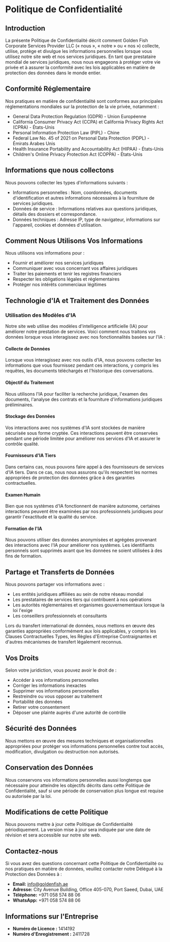# Politique de Confidentialité

## Introduction

La présente Politique de Confidentialité décrit comment Golden Fish Corporate Services Provider LLC (« nous », « notre » ou « nos ») collecte, utilise, protège et divulgue les informations personnelles lorsque vous utilisez notre site web et nos services juridiques. En tant que prestataire mondial de services juridiques, nous nous engageons à protéger votre vie privée et à assurer la conformité avec les lois applicables en matière de protection des données dans le monde entier.

## Conformité Réglementaire

Nos pratiques en matière de confidentialité sont conformes aux principales réglementations mondiales sur la protection de la vie privée, notamment :

- General Data Protection Regulation (GDPR) - Union Européenne
- California Consumer Privacy Act (CCPA) et California Privacy Rights Act (CPRA) - États-Unis
- Personal Information Protection Law (PIPL) - Chine
- Federal Law No. 45 of 2021 on Personal Data Protection (PDPL) - Émirats Arabes Unis
- Health Insurance Portability and Accountability Act (HIPAA) - États-Unis
- Children's Online Privacy Protection Act (COPPA) - États-Unis

## Informations que nous collectons

Nous pouvons collecter les types d'informations suivants :

- Informations personnelles : Nom, coordonnées, documents d'identification et autres informations nécessaires à la fourniture de services juridiques.
- Données de service : Informations relatives aux questions juridiques, détails des dossiers et correspondance.
- Données techniques : Adresse IP, type de navigateur, informations sur l'appareil, cookies et données d'utilisation.

## Comment Nous Utilisons Vos Informations

Nous utilisons vos informations pour :

- Fournir et améliorer nos services juridiques
- Communiquer avec vous concernant vos affaires juridiques
- Traiter les paiements et tenir les registres financiers
- Respecter les obligations légales et réglementaires
- Protéger nos intérêts commerciaux légitimes

## Technologie d'IA et Traitement des Données

### Utilisation des Modèles d'IA

Notre site web utilise des modèles d'intelligence artificielle (IA) pour améliorer notre prestation de services. Voici comment nous traitons vos données lorsque vous interagissez avec nos fonctionnalités basées sur l'IA :

#### Collecte de Données

Lorsque vous interagissez avec nos outils d'IA, nous pouvons collecter les informations que vous fournissez pendant ces interactions, y compris les requêtes, les documents téléchargés et l'historique des conversations.

#### Objectif du Traitement

Nous utilisons l'IA pour faciliter la recherche juridique, l'examen des documents, l'analyse des contrats et la fourniture d'informations juridiques préliminaires.

#### Stockage des Données

Vos interactions avec nos systèmes d'IA sont stockées de manière sécurisée sous forme cryptée. Ces interactions peuvent être conservées pendant une période limitée pour améliorer nos services d'IA et assurer le contrôle qualité.

#### Fournisseurs d'IA Tiers

Dans certains cas, nous pouvons faire appel à des fournisseurs de services d'IA tiers. Dans ce cas, nous nous assurons qu'ils respectent les normes appropriées de protection des données grâce à des garanties contractuelles.

#### Examen Humain

Bien que nos systèmes d'IA fonctionnent de manière autonome, certaines interactions peuvent être examinées par nos professionnels juridiques pour garantir l'exactitude et la qualité du service.

#### Formation de l'IA

Nous pouvons utiliser des données anonymisées et agrégées provenant des interactions avec l'IA pour améliorer nos systèmes. Les identifiants personnels sont supprimés avant que les données ne soient utilisées à des fins de formation.

## Partage et Transferts de Données

Nous pouvons partager vos informations avec :

- Les entités juridiques affiliées au sein de notre réseau mondial
- Les prestataires de services tiers qui contribuent à nos opérations
- Les autorités réglementaires et organismes gouvernementaux lorsque la loi l'exige
- Les conseillers professionnels et consultants

Lors du transfert international de données, nous mettons en œuvre des garanties appropriées conformément aux lois applicables, y compris les Clauses Contractuelles Types, les Règles d'Entreprise Contraignantes et d'autres mécanismes de transfert légalement reconnus.

## Vos Droits

Selon votre juridiction, vous pouvez avoir le droit de :

- Accéder à vos informations personnelles
- Corriger les informations inexactes
- Supprimer vos informations personnelles
- Restreindre ou vous opposer au traitement
- Portabilité des données
- Retirer votre consentement
- Déposer une plainte auprès d'une autorité de contrôle

## Sécurité des Données

Nous mettons en œuvre des mesures techniques et organisationnelles appropriées pour protéger vos informations personnelles contre tout accès, modification, divulgation ou destruction non autorisés.

## Conservation des Données

Nous conservons vos informations personnelles aussi longtemps que nécessaire pour atteindre les objectifs décrits dans cette Politique de Confidentialité, sauf si une période de conservation plus longue est requise ou autorisée par la loi.

## Modifications de cette Politique

Nous pouvons mettre à jour cette Politique de Confidentialité périodiquement. La version mise à jour sera indiquée par une date de révision et sera accessible sur notre site web.

## Contactez-nous

Si vous avez des questions concernant cette Politique de Confidentialité ou nos pratiques en matière de données, veuillez contacter notre Délégué à la Protection des Données à :

- **Email:** info@goldenfish.ae
- **Adresse:** City Avenue Building, Office 405-070, Port Saeed, Dubai, UAE
- **Téléphone:** +971 058 574 88 06
- **WhatsApp:** +971 058 574 88 06

## Informations sur l'Entreprise

- **Numéro de Licence :** 1414192
- **Numéro d'Enregistrement :** 2411728
